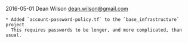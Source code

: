 
2016-05-01  Dean Wilson  <dean.wilson@gmail.com>

    * Added `account-password-policy.tf` to the `base_infrastructure` project
      This requires passwords to be longer, and more complicated, than usual.
